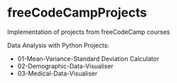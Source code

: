 # freeCodeCampProjects
Implementation of projects from freeCodeCamp courses

Data Analysis with Python Projects:
- 01-Mean-Variance-Standard Deviation Calculator
- 02-Demographic-Data-Visualiser
- 03-Medical-Data-Visualiser
